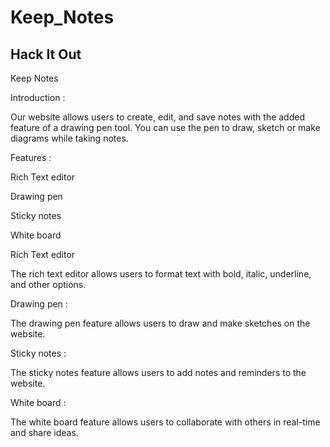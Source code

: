 # Keep_Notes
## Hack It Out

Keep Notes

Introduction :

Our website allows users to create, edit, and save notes with the added feature of a drawing pen tool. You can use the pen to draw, sketch or make diagrams while taking notes.

Features : 

Rich Text editor

Drawing pen 

Sticky notes

White board

Rich Text editor

The rich text editor allows users to format text with bold, italic, underline, and other options.

Drawing pen :

The drawing pen feature allows users to draw and make sketches on the website.

Sticky notes :

The sticky notes feature allows users to add notes and reminders to the website.

White board :

The white board feature allows users to collaborate with others in real-time and share ideas.
